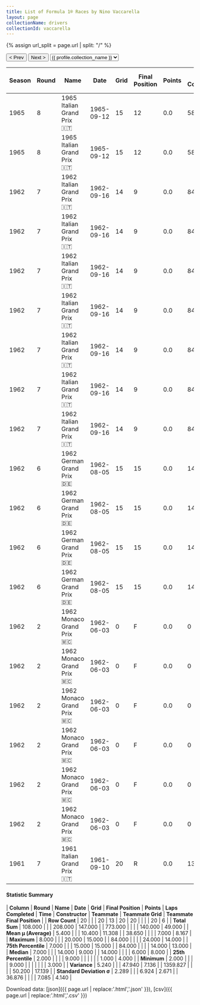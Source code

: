 ```yaml
---
title: List of Formula 1® Races by Nino Vaccarella
layout: page
collectionName: drivers
collectionId: vaccarella
---
```


{% assign url_split = page.url | split: "/" %}
<div id="collection-navigation">
<button onclick="selector.options[selector.selectedIndex-1].value && (window.location = selector.options[selector.selectedIndex-1].value);">&lt; Prev</button>
<button onclick="selector.options[selector.selectedIndex+1].value && (window.location = selector.options[selector.selectedIndex+1].value);">Next &gt;</button>
<select id="selector" onchange="this.options[this.selectedIndex].value && (window.location = this.options[this.selectedIndex].value);">
  {% for collectionId in site.data[page.collectionName].refs %}
    {% if collectionId == page.collectionId %}
      {% assign selected = "selected" %}
    {% else %}
      {% assign selected = "" %}
    {% endif %}
    {% assign profile = site.data[page.collectionName][collectionId].profile %}
    <option value="/f1/{{ page.collectionName }}/{{ collectionId }}/{{ url_split[4] }}" {{ selected }}>{{ profile.collection_name }}</option>
  {% endfor %}
</select>
</div>

| Season | Round | Name | Date | Grid | Final Position | Points | Laps Completed | Time | Constructor | Teammate | Teammate Grid | Teammate Final Position |
|--|--|--|--|--|--|--|--|--|--|--|--|--|
| 1965 | 8 | 1965 Italian Grand Prix 🇮🇹 | 1965-09-12 | 15 | 12 | 0.0 | 58 |   | Ferrari 🇮🇹 | [Lorenzo Bandini 🇮🇹](/f1/drivers/bandini) | 5 | 4 |
| 1965 | 8 | 1965 Italian Grand Prix 🇮🇹 | 1965-09-12 | 15 | 12 | 0.0 | 58 |   | Ferrari 🇮🇹 | [John Surtees 🇬🇧](/f1/drivers/surtees) | 2 | R |
| 1962 | 7 | 1962 Italian Grand Prix 🇮🇹 | 1962-09-16 | 14 | 9 | 0.0 | 84 |   | Lotus-Climax 🇬🇧 | [Innes Ireland 🇬🇧](/f1/drivers/ireland) | 5 | R |
| 1962 | 7 | 1962 Italian Grand Prix 🇮🇹 | 1962-09-16 | 14 | 9 | 0.0 | 84 |   | Lotus-Climax 🇬🇧 | [Trevor Taylor 🇬🇧](/f1/drivers/trevor_taylor) | 16 | R |
| 1962 | 7 | 1962 Italian Grand Prix 🇮🇹 | 1962-09-16 | 14 | 9 | 0.0 | 84 |   | Lotus-Climax 🇬🇧 | [Maurice Trintignant 🇫🇷](/f1/drivers/trintignant) | 19 | R |
| 1962 | 7 | 1962 Italian Grand Prix 🇮🇹 | 1962-09-16 | 14 | 9 | 0.0 | 84 |   | Lotus-Climax 🇬🇧 | [Jim Clark 🇬🇧](/f1/drivers/clark) | 1 | R |
| 1962 | 7 | 1962 Italian Grand Prix 🇮🇹 | 1962-09-16 | 14 | 9 | 0.0 | 84 |   | Lotus-Climax 🇬🇧 | [Gerry Ashmore 🇬🇧](/f1/drivers/ashmore) | 0 | F |
| 1962 | 7 | 1962 Italian Grand Prix 🇮🇹 | 1962-09-16 | 14 | 9 | 0.0 | 84 |   | Lotus-Climax 🇬🇧 | [Ernesto Prinoth 🇮🇹](/f1/drivers/prinoth) | 0 | F |
| 1962 | 7 | 1962 Italian Grand Prix 🇮🇹 | 1962-09-16 | 14 | 9 | 0.0 | 84 |   | Lotus-Climax 🇬🇧 | [Jay Chamberlain 🇺🇸](/f1/drivers/chamberlain) | 0 | F |
| 1962 | 6 | 1962 German Grand Prix 🇩🇪 | 1962-08-05 | 15 | 15 | 0.0 | 14 |   | Porsche 🇩🇪 | [Dan Gurney 🇺🇸](/f1/drivers/gurney) | 1 | 3 |
| 1962 | 6 | 1962 German Grand Prix 🇩🇪 | 1962-08-05 | 15 | 15 | 0.0 | 14 |   | Porsche 🇩🇪 | [Jo Bonnier 🇸🇪](/f1/drivers/bonnier) | 6 | 7 |
| 1962 | 6 | 1962 German Grand Prix 🇩🇪 | 1962-08-05 | 15 | 15 | 0.0 | 14 |   | Porsche 🇩🇪 | [Carel Godin de Beaufort 🇳🇱](/f1/drivers/beaufort) | 8 | 13 |
| 1962 | 6 | 1962 German Grand Prix 🇩🇪 | 1962-08-05 | 15 | 15 | 0.0 | 14 |   | Porsche 🇩🇪 | [Heini Walter 🇨🇭](/f1/drivers/walter) | 14 | 14 |
| 1962 | 2 | 1962 Monaco Grand Prix 🇲🇨 | 1962-06-03 | 0 | F | 0.0 | 0 |   | Lotus-Climax 🇬🇧 | [Jack Brabham 🇦🇺](/f1/drivers/jack_brabham) | 6 | 8 |
| 1962 | 2 | 1962 Monaco Grand Prix 🇲🇨 | 1962-06-03 | 0 | F | 0.0 | 0 |   | Lotus-Climax 🇬🇧 | [Innes Ireland 🇬🇧](/f1/drivers/ireland) | 8 | R |
| 1962 | 2 | 1962 Monaco Grand Prix 🇲🇨 | 1962-06-03 | 0 | F | 0.0 | 0 |   | Lotus-Climax 🇬🇧 | [Jim Clark 🇬🇧](/f1/drivers/clark) | 1 | R |
| 1962 | 2 | 1962 Monaco Grand Prix 🇲🇨 | 1962-06-03 | 0 | F | 0.0 | 0 |   | Lotus-Climax 🇬🇧 | [Trevor Taylor 🇬🇧](/f1/drivers/trevor_taylor) | 17 | R |
| 1962 | 2 | 1962 Monaco Grand Prix 🇲🇨 | 1962-06-03 | 0 | F | 0.0 | 0 |   | Lotus-Climax 🇬🇧 | [Maurice Trintignant 🇫🇷](/f1/drivers/trintignant) | 7 | R |
| 1962 | 2 | 1962 Monaco Grand Prix 🇲🇨 | 1962-06-03 | 0 | F | 0.0 | 0 |   | Lotus-Climax 🇬🇧 | [Jo Siffert 🇨🇭](/f1/drivers/siffert) | 0 | F |
| 1961 | 7 | 1961 Italian Grand Prix 🇮🇹 | 1961-09-10 | 20 | R | 0.0 | 13 |   | De Tomaso-Alfa Romeo 🇮🇹 | [Roberto Bussinello 🇮🇹](/f1/drivers/bussinello) | 24 | R |

#### Statistic Summary

| **Column** | **Round** | **Name** | **Date** | **Grid** | **Final Position** | **Points** | **Laps Completed** | **Time** | **Constructor** | **Teammate** | **Teammate Grid** | **Teammate Final Position** |
| **Row Count** | 20 |  |  | 20 | 13 | 20 | 20 |  |  |  | 20 | 6 |
| **Total Sum** | 108.000 |  |  | 208.000 | 147.000 |  | 773.000 |  |  |  | 140.000 | 49.000 |
| **Mean μ (Average)** | 5.400 |  |  | 10.400 | 11.308 |  | 38.650 |  |  |  | 7.000 | 8.167 |
| **Maximum** | 8.000 |  |  | 20.000 | 15.000 |  | 84.000 |  |  |  | 24.000 | 14.000 |
| **75th Percentile** | 7.000 |  |  | 15.000 | 15.000 |  | 84.000 |  |  |  | 14.000 | 13.000 |
| **Median** | 7.000 |  |  | 14.000 | 9.000 |  | 14.000 |  |  |  | 6.000 | 8.000 |
| **25th Percentile** | 2.000 |  |  |  | 9.000 |  |  |  |  |  | 1.000 | 4.000 |
| **Minimum** | 2.000 |  |  |  | 9.000 |  |  |  |  |  |  | 3.000 |
| **Variance** | 5.240 |  |  | 47.940 | 7.136 |  | 1359.827 |  |  |  | 50.200 | 17.139 |
| **Standard Deviation σ** | 2.289 |  |  | 6.924 | 2.671 |  | 36.876 |  |  |  | 7.085 | 4.140 |

Download data: [json]({{ page.url | replace:'.html','.json' }}), [csv]({{ page.url | replace:'.html','.csv' }})
